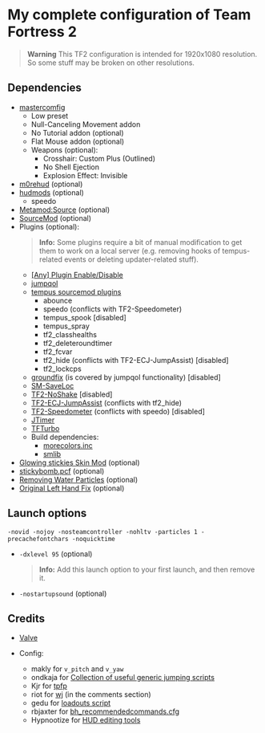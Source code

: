 # My complete configuration of Team Fortress 2

> **Warning**
> This TF2 configuration is intended for 1920x1080 resolution. So some stuff may be broken on other resolutions.

## Dependencies

* [mastercomfig](https://github.com/mastercomfig/mastercomfig)
  * Low preset
  * Null-Canceling Movement addon
  * No Tutorial addon (optional)
  * Flat Mouse addon (optional)
  * Weapons (optional):
    * Crosshair: Custom Plus (Outlined)
    * No Shell Ejection
    * Explosion Effect: Invisible
* [m0rehud](https://github.com/qkeitoe/m0rehud) (optional)
* [hudmods](https://github.com/bakapear/hudmods) (optional)
  * speedo
* [Metamod:Source](https://www.sourcemm.net/downloads.php?branch=stable) (optional)
* [SourceMod](http://www.sourcemod.net/downloads.php?branch=stable) (optional)
* Plugins (optional):
  > **Info:** Some plugins require a bit of manual modification to get them to work on a local server (e.g. removing hooks of tempus-related events or deleting updater-related stuff).
  * [\[Any\] Plugin Enable/Disable](https://forums.alliedmods.net/showthread.php?p=1682844)
  * [jumpqol](https://github.com/chrb22/jumpqol)
  * [tempus sourcemod plugins](https://gitlab.com/tempus-2/public/tempus-sourcemod-plugins)
    * abounce
    * speedo (conflicts with TF2-Speedometer)
    * tempus_spook [disabled]
    * tempus_spray
    * tf2_classhealths
    * tf2_deleteroundtimer
    * tf2_fcvar
    * tf2_hide (conflicts with TF2-ECJ-JumpAssist) [disabled]
    * tf2_lockcps
  * [groundfix](https://github.com/laurirasanen/groundfix) (is covered by jumpqol functionality) [disabled]
  * [SM-SaveLoc](https://github.com/JoinedSenses/SM-SaveLoc)
  * [TF2-NoShake](https://github.com/JoinedSenses/TF2-NoShake) [disabled]
  * [TF2-ECJ-JumpAssist](https://github.com/JoinedSenses/TF2-ECJ-JumpAssist) (conflicts with tf2_hide)
  * [TF2-Speedometer](https://github.com/JoinedSenses/TF2-Speedometer) (conflicts with speedo) [disabled]
  * [JTimer](https://jump.tf/forum/index.php?topic=904.0)
  * [TFTurbo](https://forums.alliedmods.net/showthread.php?t=190389)
  * Build dependencies:
    * [morecolors.inc](https://github.com/DoctorMcKay/sourcemod-plugins/blob/master/scripting/include/morecolors.inc)
    * [smlib](https://gitlab.com/counterstrikesource/sm-plugins/smlib)
* [Glowing stickies Skin Mod](https://jump.tf/forum/index.php?topic=17.0) (optional)
* [stickybomb.pcf](https://discord.com/channels/373855931169243146/373855931169243149/1057117208205066311) (optional)
* [Removing Water Particles](https://jump.tf/forum/index.php?topic=3152.0) (optional)
* [Original Left Hand Fix](https://gamebanana.com/mods/206388) (optional)

## Launch options

    -novid -nojoy -nosteamcontroller -nohltv -particles 1 -precachefontchars -noquicktime

* `-dxlevel 95` (optional)
  > **Info:** Add this launch option to your first launch, and then remove it.
* `-nostartupsound` (optional)

## Credits

* [Valve](https://www.valvesoftware.com/en/)

* Config:
  * makly for `v_pitch` and `v_yaw`
  * ondkaja for [Collection of useful generic jumping scripts](https://jump.tf/forum/index.php?topic=3299.0)
  * Kjr for [tpfp](https://discord.com/channels/373855931169243146/373855931169243149/1101732562172379228)
  * riot for [wj](https://www.youtube.com/watch?v=LBmxSPiP3To) (in the comments section)
  * gedu for [loadouts script](https://www.teamfortress.tv/post/882069/resupply-bind-for-different-loadouts)
  * rbjaxter for [bh_recommendedcommands.cfg](https://github.com/rbjaxter/budhud/blob/master/cfg/bh_recommendedcommands.cfg)
  * Hypnootize for [HUD editing tools](https://github.com/Hypnootize/hypnotize-hud/blob/master/resource/tools/hud%20cfg.cfg)
